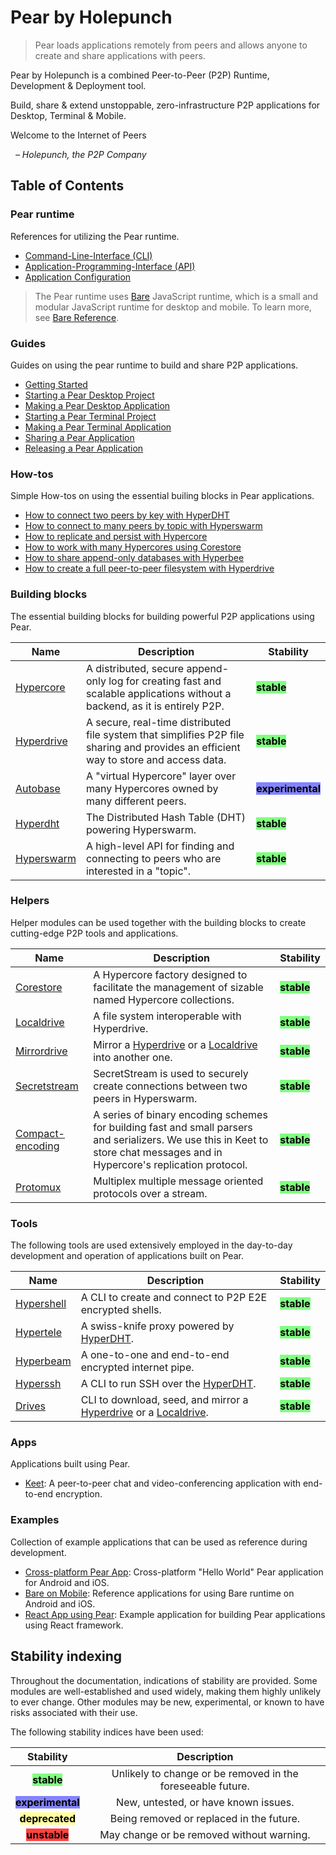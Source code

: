 # Pear by Holepunch

> Pear loads applications remotely from peers and allows anyone to create and share applications with peers.

Pear by Holepunch is a combined Peer-to-Peer (P2P) Runtime, Development & Deployment tool.

Build, share & extend unstoppable, zero-infrastructure P2P applications for Desktop, Terminal & Mobile.

Welcome to the Internet of Peers

&nbsp; _– Holepunch, the P2P Company_

## Table of Contents

### Pear runtime

References for utilizing the Pear runtime.

* [Command-Line-Interface (CLI)](./reference/cli.md)
* [Application-Programming-Interface (API)](./reference/api.md)
* [Application Configuration](./reference/configuration.md)

> The Pear runtime uses [Bare](https://github.com/holepunchto/bare) JavaScript runtime, which is a small and modular JavaScript runtime for desktop and mobile. To learn more, see [Bare Reference](./reference/bare/overview.md).

### Guides

Guides on using the pear runtime to build and share P2P applications.

* [Getting Started](./guide/getting-started.md)
* [Starting a Pear Desktop Project](./guide/starting-a-pear-desktop-project.md)
* [Making a Pear Desktop Application](./guide/making-a-pear-desktop-app.md)
* [Starting a Pear Terminal Project](./guide/starting-a-pear-terminal-project.md)
* [Making a Pear Terminal Application](./guide/making-a-pear-terminal-app.md)
* [Sharing a Pear Application](./guide/sharing-a-pear-app.md)
* [Releasing a Pear Application](./guide/releasing-a-pear-app.md)

### How-tos

Simple How-tos on using the essential builing blocks in Pear applications.

* [How to connect two peers by key with HyperDHT](./howto/connect-two-peers-by-key-with-hyperdht.md)
* [How to connect to many peers by topic with Hyperswarm](./howto/connect-to-many-peers-by-topic-with-hyperswarm.md)
* [How to replicate and persist with Hypercore](./howto/replicate-and-persist-with-hypercore.md)
* [How to work with many Hypercores using Corestore](./howto/work-with-many-hypercores-using-corestore.md)
* [How to share append-only databases with Hyperbee](./howto/share-append-only-databases-with-hyperbee.md)
* [How to create a full peer-to-peer filesystem with Hyperdrive](./howto/create-a-full-peer-to-peer-filesystem-with-hyperdrive.md)

### Building blocks

The essential building blocks for building powerful P2P applications using Pear.

| Name                                           | Description                                                                                                                       | Stability                                                        |
|------------------------------------------------|-----------------------------------------------------------------------------------------------------------------------------------|------------------------------------------------------------------|
| [Hypercore](./building-blocks/hypercore.md)  | A distributed, secure append-only log for creating fast and scalable applications without a backend, as it is entirely P2P.         | <mark style="background-color:#80ff80;">**stable**</mark>        |
| [Hyperdrive](./building-blocks/hyperdrive.md)| A secure, real-time distributed file system that simplifies P2P file sharing and provides an efficient way to store and access data.| <mark style="background-color:#80ff80;">**stable**</mark>        |
| [Autobase](./building-blocks/autobase.md)    | A "virtual Hypercore" layer over many Hypercores owned by many different peers.                                                     | <mark style="background-color: #8484ff;">**experimental**</mark> |
| [Hyperdht](./building-blocks/hyperdht.md)    | The Distributed Hash Table (DHT) powering Hyperswarm.                                                                               | <mark style="background-color:#80ff80;">**stable**</mark>        |
| [Hyperswarm](./building-blocks/hyperswarm.md)| A high-level API for finding and connecting to peers who are interested in a "topic".                                               | <mark style="background-color:#80ff80;">**stable**</mark>        |

### Helpers

Helper modules can be used together with the building blocks to create cutting-edge P2P tools and applications.

| Name                                             | Description                                                                                                                                                                 | Stability                                                 |
|--------------------------------------------------|-----------------------------------------------------------------------------------------------------------------------------------------------------------------------------|-----------------------------------------------------------|
| [Corestore](./helpers/corestore.md)              | A Hypercore factory designed to facilitate the management of sizable named Hypercore collections.                                                                           | <mark style="background-color:#80ff80;">**stable**</mark> |
| [Localdrive](./helpers/localdrive.md)            | A file system interoperable with Hyperdrive.                                                                                                                                | <mark style="background-color:#80ff80;">**stable**</mark> |
| [Mirrordrive](./helpers/mirrordrive.md)          | Mirror a [Hyperdrive](./building-blocks/hyperdrive.md) or a [Localdrive](./helpers/localdrive.md) into another one.                                                         | <mark style="background-color:#80ff80;">**stable**</mark> |
| [Secretstream](./helpers/secretstream.md)        | SecretStream is used to securely create connections between two peers in Hyperswarm.                                                                                        | <mark style="background-color:#80ff80;">**stable**</mark> |
| [Compact-encoding](./helpers/compact-encoding.md)| A series of binary encoding schemes for building fast and small parsers and serializers. We use this in Keet to store chat messages and in Hypercore's replication protocol.| <mark style="background-color:#80ff80;">**stable**</mark> |
| [Protomux](./helpers/protomux.md)                | Multiplex multiple message oriented protocols over a stream.                                                                                                                | <mark style="background-color:#80ff80;">**stable**</mark> |

### Tools

The following tools are used extensively employed in the day-to-day development and operation of applications built on Pear.

| Name                               | Description                                                                                                                   | Stability                                                 |
|------------------------------------|-------------------------------------------------------------------------------------------------------------------------------|-----------------------------------------------------------|
| [Hypershell](./tools/hypershell.md)| A CLI to create and connect to P2P E2E encrypted shells.                                                                      | <mark style="background-color:#80ff80;">**stable**</mark> |
| [Hypertele](./tools/hypertele.md)  | A swiss-knife proxy powered by [HyperDHT](./building-blocks/hyperdht.md).                                                     | <mark style="background-color:#80ff80;">**stable**</mark> |
| [Hyperbeam](./tools/hyperbeam.md)  | A one-to-one and end-to-end encrypted internet pipe.                                                                          | <mark style="background-color:#80ff80;">**stable**</mark> |
| [Hyperssh](./tools/hyperssh.md)    | A CLI to run SSH over the [HyperDHT](./building-blocks/hyperdht.md).                                                          | <mark style="background-color:#80ff80;">**stable**</mark> |
| [Drives](./tools/drives.md)        | CLI to download, seed, and mirror a [Hyperdrive](./building-blocks/hyperdrive.md) or a [Localdrive](./helpers/localdrive.md). | <mark style="background-color:#80ff80;">**stable**</mark> |

### Apps

Applications built using Pear. 

- [Keet](./apps/keet.md): A peer-to-peer chat and video-conferencing application with end-to-end encryption.

### Examples

Collection of example applications that can be used as reference during development.
- [Cross-platform Pear App](./examples/cross-platform-pear-app.md): Cross-platform "Hello World" Pear application for Android and iOS.
- [Bare on Mobile](./examples/bare-on-mobile.md): Reference applications for using Bare runtime on Android and iOS.
- [React App using Pear](./examples/react-app-using-pear.md): Example application for building Pear applications using React framework.

## Stability indexing

Throughout the documentation, indications of stability are provided. Some modules are well-established and used widely, making them highly unlikely to ever change. Other modules may be new, experimental, or known to have risks associated with their use.

The following stability indices have been used:

|                           Stability                          |                         Description                         |
| :----------------------------------------------------------: | :---------------------------------------------------------: |
|    <mark style="background-color: #80ff80;">**stable**</mark>   | Unlikely to change or be removed in the foreseeable future. |
| <mark style="background-color: #8484ff;">**experimental**</mark> |             New, untested, or have known issues.            |
| <mark style="background-color: #ffffa2;">**deprecated**</mark> |           Being removed or replaced in the future.          |
|    <mark style="background-color: #ff4242;">**unstable**</mark>   |          May change or be removed without warning.          |
